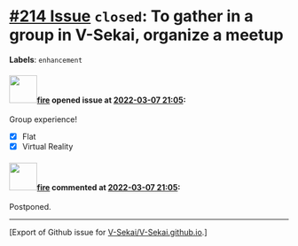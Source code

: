 # [\#214 Issue](https://github.com/V-Sekai/V-Sekai.github.io/issues/214) `closed`: To gather in a group in V-Sekai, organize a meetup
**Labels**: `enhancement`


#### <img src="https://avatars.githubusercontent.com/u/32321?u=c2e06a3d2b49a467aa907e54aa259516440267cc&v=4" width="50">[fire](https://github.com/fire) opened issue at [2022-03-07 21:05](https://github.com/V-Sekai/V-Sekai.github.io/issues/214):

Group experience!

- [x] Flat
- [x] Virtual Reality

#### <img src="https://avatars.githubusercontent.com/u/32321?u=c2e06a3d2b49a467aa907e54aa259516440267cc&v=4" width="50">[fire](https://github.com/fire) commented at [2022-03-07 21:05](https://github.com/V-Sekai/V-Sekai.github.io/issues/214#issuecomment-1107844855):

Postponed.


-------------------------------------------------------------------------------



[Export of Github issue for [V-Sekai/V-Sekai.github.io](https://github.com/V-Sekai/V-Sekai.github.io).]
